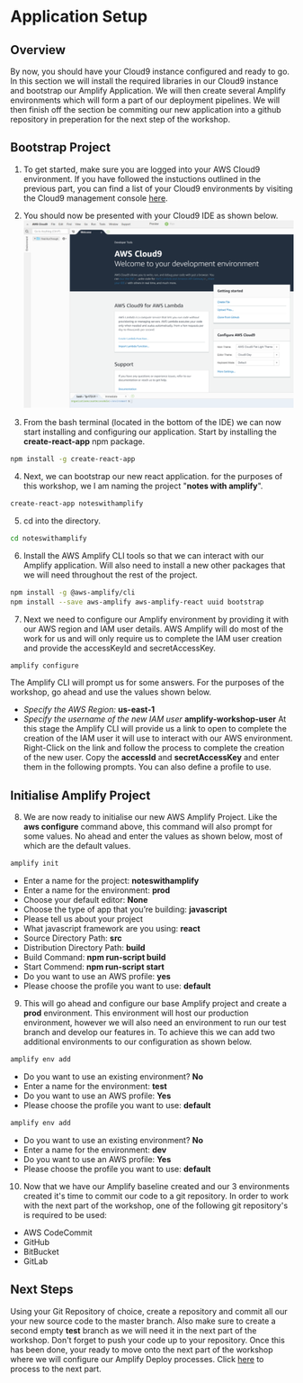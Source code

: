 # Application Setup #

## Overview
By now, you should have your Cloud9 instance configured and ready to go. In this section we will install the required libraries in our Cloud9 instance and bootstrap our Amplify Application. We will then create several Amplify environments which will form a part of our deployment pipelines. We will then finish off the section be commiting our new application into a github repository in preperation for the next step of the workshop.

## Bootstrap Project
1. To get started, make sure you are logged into your AWS Cloud9 environment. If you have followed the instuctions outlined in the previous part, you can find a list of your Cloud9 environments by visiting the Cloud9 management console [here](https://us-east-1.console.aws.amazon.com/cloud9/home?region=us-east-1#).

2. You should now be presented with your Cloud9 IDE as shown below.
![Cloud9](/images/step1_2_cloud9ide.png)

3. From the bash terminal (located in the bottom of the IDE) we can now start installing and configuring our application. Start by installing the <b>create-react-app</b> npm package.
```bash
npm install -g create-react-app
```

4. Next, we can bootstrap our new react application. for the purposes of this workshop, we I am naming the project "<b>notes with amplify</b>".
```bash
create-react-app noteswithamplify
```

5. cd into the directory.
```bash
cd noteswithamplify
```

6. Install the AWS Amplify CLI tools so that we can interact with our Amplify application. Will also need to install a new other packages that we will need throughout the rest of the project.
```bash
npm install -g @aws-amplify/cli
npm install --save aws-amplify aws-amplify-react uuid bootstrap
```

7. Next we need to configure our Amplify environment by providing it with our AWS region and IAM user details. AWS Amplify will do most of the work for us and will only require us to complete the IAM user creation and provide the accessKeyId and secretAccessKey.
```bash
amplify configure
```
The Amplify CLI will prompt us for some answers. For the purposes of the workshop, go ahead and use the values shown below.
- <i>Specify the AWS Region:</i> <b>us-east-1</b>
- <i>Specify the username of the new IAM user</i> <b>amplify-workshop-user</b>
At this stage the Amplify CLI will provide us a link to open to complete the creation of the IAM user it will use to interact with our AWS environment. Right-Click on the link and follow the process to complete the creation of the new user. Copy the <b>accessId</b> and <b>secretAccessKey</b> and enter them in the following prompts. You can also define a profile to use.

## Initialise Amplify Project
8. We are now ready to initialise our new AWS Amplify Project. Like the <b>aws configure</b> command above, this command will also prompt for some values. No ahead and enter the values as shown below, most of which are the default values.
```bash
amplify init
```
- Enter a name for the project: <b>noteswithamplify</b>
- Enter a name for the environment: <b>prod</b>
- Choose your default editor: <b>None</b>
- Choose the type of app that you’re building: <b>javascript</b>
- Please tell us about your project
- What javascript framework are you using: <b>react</b>
- Source Directory Path:  <b>src</b>
- Distribution Directory Path: <b>build</b>
- Build Command: <b>npm run-script build</b>
- Start Commend: <b>npm run-script start</b>
- Do you want to use an AWS profile: <b>yes</b>
- Please choose the profile you want to use: <b>default</b>

9. This will go ahead and configure our base Amplify project and create a <b>prod</b> environment. This environment will host our production environment, however we will also need an environment to run our test branch and develop our features in. To achieve this we can add two additional environments to our configuration as shown below.
```bash
amplify env add
```
- Do you want to use an existing environment? <b>No</b>
- Enter a name for the environment: <b>test</b>
- Do you want to use an AWS profile: <b>Yes</b>
- Please choose the profile you want to use: <b>default</b>
```bash
amplify env add
```
- Do you want to use an existing environment? <b>No</b>
- Enter a name for the environment: <b>dev</b>
- Do you want to use an AWS profile: <b>Yes</b>
- Please choose the profile you want to use: <b>default</b>

10. Now that we have our Amplify baseline created and our 3 environments created it's time to commit our code to a git repository. In order to work with the next part of the workshop, one of the following git repository's is required to be used:
- AWS CodeCommit
- GitHub
- BitBucket
- GitLab

## Next Steps
Using your Git Repository of choice, create a repository and commit all our your new source code to the master branch. Also make sure to create a second empty <b>test</b> branch as we will need it in the next part of the workshop. Don't forget to push your code up to your repository. Once this has been done, your ready to move onto the next part of the workshop where we will configure our Amplify Deploy processes. Click [here](/DeploymentSetup.md) to process to the next part.